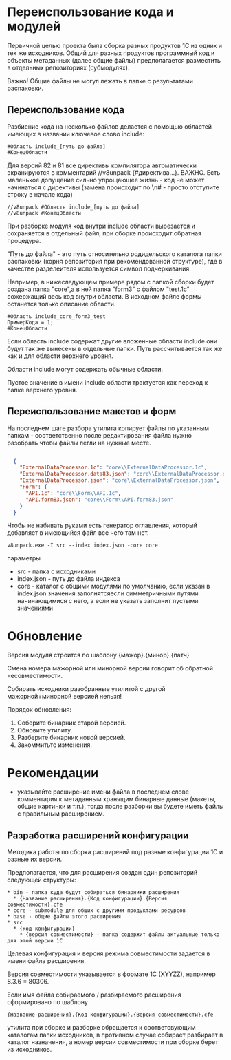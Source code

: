 # Переиспользование кода и модулей

Первичной целью проекта была сборка разных продуктов 1С из одних и тех же исходников. 
Общий для разных продуктов программный код и объекты метаданных (далее общие файлы)
предполагается разместить в отдельных репозиториях (субмодулях). 

Важно! Общие файлы не могул лежать в папке с результатами распаковки.

## Переиспользование кода

Разбиение кода на несколько файлов делается с помощью областей имеющих в названии
ключевое слово include: 

    #Область include_[путь до файла]
    #КонецОбласти 

Для версий 82 и 81 все директивы компилятора автоматически экранируются 
в комментарий //v8unpack {#директива...}. ВАЖНО. Есть маленькое допущение сильно
упрощающее жизнь - код не может начинаться с директивы (замена происходит 
по \n# - просто отступите строку в начале кода)

    //v8unpack #Область include_[путь до файла]
    //v8unpack #КонецОбласти 


При разборке модуля код внутри include области вырезается и сохраняется в
отдельный файл, при сборке происходит обратная процедура.


"Путь до файла" - это путь относительно родидельского каталога папки распаковки 
(корня репозитория при рекомендованной структуре), где в качестве разделеителя 
используется символ подчеркивания.

Например, в нижеследующем примере рядом с папкой сборки будет создана папка "core",а 
в ней папка "form3" с файлом "test.1с" сожержащий весь код внутри области. В исходном 
файле формы останется только описание области.

    #Область include_core_form3_test
    ПримерКода = 1;
    #КонецОбласти

Если область include содержат другие вложенные области include они будут так же вынесены в 
отдельные папки. Путь рассчитывается так же как и для области верхнего уровня.
 
Области include могут содержать обычные области.

Пустое значение в имени include области трактуется как переход к папке верхнего уровня.

## Переиспользование макетов и форм


На последнем шаге разбора утилита копирует файлы по указанным папкам - соответственно
после редактирования файла нужно разобрать чтобы файлы легли на нужные месте. 

```json

  {
    "ExternalDataProcessor.1c": "core\\ExternalDataProcessor.1c",
    "ExternalDataProcessor.data83.json": "core\\ExternalDataProcessor.data83.json",
    "ExternalDataProcessor.json": "core\\ExternalDataProcessor.json",
    "Form": {
      "API.1c": "core\\Form\\API.1c",
      "API.form83.json": "core\\Form\\API.form83.json"
    }
  }
 ```
Чтобы не набивать руками есть генератор оглавления, который добавляет в имеющийся
файл все чего там нет.

    v8unpack.exe -I src --index index.json -core core
    
параметры 
* src - папка с исходниками
* index.json - путь до файла индекса 
* core - каталог с общими модулями по умолчанию, если указан в index.json значения 
  заполнятсяесли симметричными путями начинающимися с него, а если не указать 
  заполнит пустыми значениями


# Обновление

Версия модуля строится по шаблону {мажор}.{минор}.{патч}

Смена номера мажорной или минорной версии говорит об обратной несовместимости.

Собирать исходники разобранные утилитой с другой мажорной+минорной версией нельзя!

Порядок обновления:
1. Соберите бинарник старой версией.
2. Обновите утилиту.
3. Разберите бинарник новой версией.
4. Закоммитьте изменения.


# Рекомендации

* указывайте расширение имени файла в последнем слове комментария к метаданным хранящим
бинарные данные (макеты, общие картинки и т.п.), тогда после разборки вы будете иметь 
файлы с правильным расширением.


## Разработка расширений конфигурации

Методика работы по сборка расширений под разные конфигурации 1С и разные их версии.

Предполагается, что для расширения создан один репозиторий следующей структуры:

```
* bin - папка куда будут собираться бинарники расширения
  * {Название расширения}.{Код конфигурации}.{Версия совместимости}.cfe
* core - submodule для общих с другими продуктами ресурсов
* base - общие файлы этого расширения
* src
  * {код конфигурации}
    * {версия совместимости} - папка содержит файлы актуальные только для этой версии 1С
```

Целевая конфигурация и версия режима совместимости задается в имени файла расширения.

Версия совместимости указывается в формате 1C (XYYZZ), например 8.3.6 = 80306.

Если имя файла собираемого / разбираемого расширения сформировано по шаблону

    {Название расширения}.{Код конфигурации}.{Версия совместимости}.cfe

утилита при сборке и разборке обращается к соответсвующим каталогам папки исходников,
в противном случае собирает разбирает в каталог назначения, а номер версии совместимости
при сборке берет из исходников.